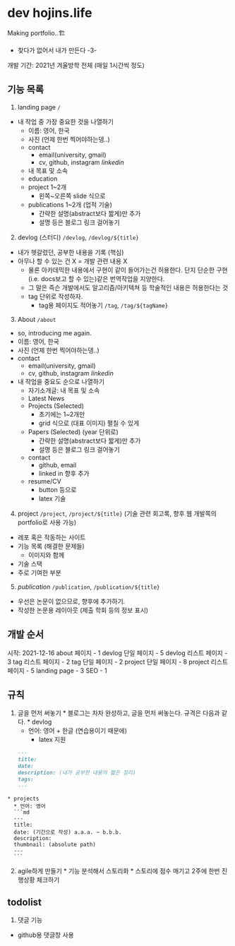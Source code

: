 # dev hojins.life
Making portfolio..🏗️
* 찾다가 없어서 내가 만든다 -3-

개발 기간: 2021년 겨울방학 전체 (매일 1시간씩 정도)

## 기능 목록
1. landing page `/`
  - 내 작업 중 가장 중요한 것을 나열하기
    - 이름: 영어, 한국
    - 사진 (언제 한번 찍어야하는뎅..)
    - contact
      * email(university, gmail)
      * cv, github, instagram *linkedin*
    * 내 목표 및 소속
    * education
    * project 1~2개
      * 왼쪽~오른쪽 slide 식으로
    * publications 1~2개 (업적 기술)
      * 간략한 설명(abstract보다 짧게)만 추가
      * 설명 등은 블로그 링크 걸어놓기
2. devlog (스터디) `/devlog`, `/devlog/${title}`
  * 내가 헷갈렸던, 공부한 내용을 기록 (핵심)
  * 아무나 할 수 있는 건 X = 개발 관련 내용 X
    * 물론 아카데믹한 내용에서 구현이 같이 들어가는건 허용한다. 단지 단순한 구현(i.e. docs보고 할 수 있는)같은 번역작업을 지양한다.
    * 그 말은 즉슨 개발에서도 알고리즘/아키텍쳐 등 학술적인 내용은 허용한다는 것
    * tag 단위로 작성하자.
      * tag용 페이지도 적어놓기 `/tag`, `/tag/${tagName}`
3. About `/about`
  - so, introducing me again.
  - 이름: 영어, 한국
  - 사진 (언제 한번 찍어야하는뎅..)
  - contact
    * email(university, gmail)
    * cv, github, instagram *linkedin*
  - 내 작업을 중요도 순으로 나열하기
    * 자기소개글: 내 목표 및 소속
    * Latest News
    * Projects (Selected)
      * 초기에는 1~2개만
      * grid 식으로 (대표 이미지) 펼칠 수 있게
    * Papers (Selected) (year 단위로)
      * 간략한 설명(abstract보다 짧게)만 추가
      * 설명 등은 블로그 링크 걸어놓기
    * contact
      * github, email
      * linked in 향후 추가
    * resume/CV
      * button 등으로
      * latex 기술
4. project `/project`, `/project/${title}` (기술 관련 회고록, 향후 웹 개발쪽의 portfolio로 사용 가능)
  * 레포 혹은 작동하는 사이트
  * 기능 목록 (해결한 문제들)
    * 이미지와 함께
  * 기술 스택
  * 주로 기여한 부분
5. *publication* `/publication`, `/publication/${title}`
  * 우선은 논문이 없으므로, 향후에 추가하기.
  * 작성한 논문용 레이아웃 (제출 학회 등의 정보 표시)

## 개발 순서
시작: 2021-12-16
about 페이지 - 1
devlog 단일 페이지 - 5
devlog 리스트 페이지 - 3
tag 리스트 페이지 - 2
tag 단일 페이지 - 2
project 단일 페이지 - 8
project 리스트 페이지 - 5
landing page - 3
SEO - 1

## 규칙
  1. 글을 먼저 써놓기
    * 블로그는 차차 완성하고, 글을 먼저 써놓는다. 규격은 다음과 같다.
    * devlog
      * 언어: 영어 + 한글 (연습용이기 때문에)
        * latex 지원
      ```md
      ---
      title: 
      date: 
      description: (내가 공부한 내용의 짧은 정리)
      tags: 
      ---
      ```
    * projects
      * 언어: 영어
      ```md
      ---
      title: 
      date: (기간으로 작성) a.a.a. ~ b.b.b.
      description: 
      thumbnail: (absolute path)
      ---
      ```
  2. agile하게 만들기
    * 기능 분석해서 스토리화
    * 스토리에 점수 매기고 2주에 한번 진행상황 체크하기

## todolist
1. 댓글 기능
  * github용 댓글창 사용